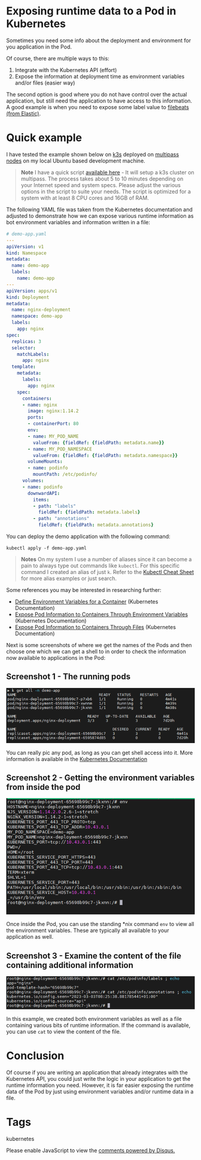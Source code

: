 # Exposing runtime data to a Pod in Kubernetes

Sometimes you need some info about the deployment and environment for you application in the Pod.

Of course, there are multiple ways to this:

1. Integrate with the Kubernetes API (effort)
2. Expose the information at deployment time as environment variables and/or files (easier way)

The second option is good where you do not have control over the actual application, but still need the application to have access to this information. A good example is when you need to expose some label value to [filebeats (from Elastic)](https://www.elastic.co/beats/filebeat).

# Quick example

I have tested the example shown below on [k3s](https://k3s.io/) deployed on [multipass nodes](https://multipass.run/) on my local Ubuntu based development machine.

> **Note**
> I have a quick script [available here](https://gist.github.com/nicc777/0f620c9eb2958f58173224f29b23a2ff) - It will setup a k3s cluster on multipass. The process takes about 5 to 10 minutes depending on your Internet speed and system specs. Please adjust the various options in the script to suite your needs. The script is optimized for a system with at least 8 CPU cores and 16GB of RAM.

The following YAML file was taken from the Kubernetes documentation and adjusted to demonstrate how we can expose various runtime information as bot environment variables and information written in a file:

```yaml
# demo-app.yaml
---
apiVersion: v1
kind: Namespace
metadata:
  name: demo-app
  labels:
    name: demo-app
---
apiVersion: apps/v1
kind: Deployment
metadata:
  name: nginx-deployment
  namespace: demo-app
  labels:
    app: nginx
spec:
  replicas: 3
  selector:
    matchLabels:
      app: nginx
  template:
    metadata:
      labels:
        app: nginx
    spec:
      containers:
      - name: nginx
        image: nginx:1.14.2
        ports:
        - containerPort: 80
        env:
        - name: MY_POD_NAME
          valueFrom: {fieldRef: {fieldPath: metadata.name}}
        - name: MY_POD_NAMESPACE
          valueFrom: {fieldRef: {fieldPath: metadata.namespace}}
        volumeMounts:
        - name: podinfo
          mountPath: /etc/podinfo/
      volumes:
      - name: podinfo
        downwardAPI:
          items:
          - path: "labels"
            fieldRef: {fieldPath: metadata.labels}
          - path: "annotations"
            fieldRef: {fieldPath: metadata.annotations}
```

You can deploy the demo application with the following command:

```shell
kubectl apply -f demo-app.yaml
```

> **Notes**
> On my system I use a number of aliases since it can become a pain to always type out commands like `kubectl`. For this specific command I created an alias of just `k`. Refer to the [Kubectl Cheat Sheet](https://kubernetes.io/docs/reference/kubectl/cheatsheet/) for more alias examples or just search.

Some references you may be interested in researching further:

* [Define Environment Variables for a Container](https://kubernetes.io/docs/tasks/inject-data-application/define-environment-variable-container/) (Kubernetes Documentation)
* [Expose Pod Information to Containers Through Environment Variables](https://kubernetes.io/docs/tasks/inject-data-application/environment-variable-expose-pod-information/) (Kubernetes Documentation)
* [Expose Pod Information to Containers Through Files](https://kubernetes.io/docs/tasks/inject-data-application/downward-api-volume-expose-pod-information/) (Kubernetes Documentation)

Next is some screenshots of where we get the names of the Pods and then choose one which we can get a shell to in order to check the information now available to applications in the Pod:

## Screenshot 1 - The running pods

![Screenshot 1](../../images/blog_2023_03_04/01_the_running_pods.png)

You can really pic any pod, as long as you can get shell access into it. More information is available in the [Kubernetes Documentation](https://kubernetes.io/docs/tasks/debug/debug-application/get-shell-running-container/)

## Screenshot 2 - Getting the environment variables from inside the pod

![Screenshot 2](../../images/blog_2023_03_04/02_inside_pod_env.png)

Once inside the Pod, you can use the standing *nix command `env` to view all the environment variables. These are typically all available to your application as well.

## Screenshot 3 - Examine the content of the file containing additional information

![Screenshot 3](../../images/blog_2023_03_04/03_inside_pod_podinfo.png)

In this example, we created both environment variables as well as a file containing various bits of runtime information. If the command is available, you can use `cat` to view the content of the file.

# Conclusion

Of course if you are writing an application that already integrates with the Kubernetes API, you could just write the logic in your application to get the runtime information you need. However, it is far easier exposing the runtime data of the Pod by just using environment variables and/or runtime data in a file.

# Tags

kubernetes

<div id="disqus_thread"></div>
<script>
    /**
    *  RECOMMENDED CONFIGURATION VARIABLES: EDIT AND UNCOMMENT THE SECTION BELOW TO INSERT DYNAMIC VALUES FROM YOUR PLATFORM OR CMS.
    *  LEARN WHY DEFINING THESE VARIABLES IS IMPORTANT: https://disqus.com/admin/universalcode/#configuration-variables    */
    /*
    var disqus_config = function () {
    this.page.url = PAGE_URL;  // Replace PAGE_URL with your page's canonical URL variable
    this.page.identifier = PAGE_IDENTIFIER; // Replace PAGE_IDENTIFIER with your page's unique identifier variable
    };
    */
    (function() { // DON'T EDIT BELOW THIS LINE
    var d = document, s = d.createElement('script');
    s.src = 'https://nicc777.disqus.com/embed.js';
    s.setAttribute('data-timestamp', +new Date());
    (d.head || d.body).appendChild(s);
    })();
</script>
<noscript>Please enable JavaScript to view the <a href="https://disqus.com/?ref_noscript">comments powered by Disqus.</a></noscript>